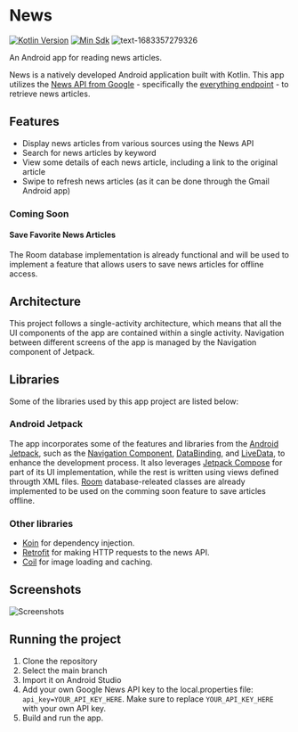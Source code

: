 
# News
[![Kotlin Version](https://img.shields.io/badge/kotlin-1.8.2-blue.svg)](https://kotlinlang.org) [![Min Sdk](https://img.shields.io/badge/minSdk-24-green.svg)](https://developer.android.com/about/versions/android-7.0)
![text-1683357279326](https://user-images.githubusercontent.com/20100533/236609315-2006d227-dae1-449e-9a86-fb3ec376247b.png)

An Android app for reading news articles. 

News is a natively developed Android application built with Kotlin. This app utilizes the [News API from Google](https://newsapi.org/) - specifically the [everything endpoint](https://newsapi.org/docs/endpoints/everything.) - to retrieve news articles.  

## Features

-   Display news articles from various sources using the News API
-   Search for news articles by keyword
-   View some details of each news article, including a link to the original article
-   Swipe to refresh news articles (as it can be done through the Gmail Android app)

### Coming Soon

#### Save Favorite News Articles

The Room database implementation is already functional and will be used to implement a feature that allows users to save news articles for offline access.


## Architecture

This project follows a single-activity architecture, which means that all the UI components of the app are contained within a single activity. Navigation between different screens of the app is managed by the Navigation component of Jetpack.


## Libraries
Some of the libraries used by this app project are listed below:

### Android Jetpack
The app incorporates some of the features and libraries from the [Android Jetpack](https://developer.android.com/jetpack), such as the [Navigation Component](https://developer.android.com/guide/navigation/navigation-getting-started), [DataBinding](https://developer.android.com/topic/libraries/data-binding), and [LiveData](https://developer.android.com/topic/libraries/architecture/livedata), to enhance the development process. It also leverages  [Jetpack Compose](https://developer.android.com/jetpack/compose) for part of its UI implementation, while the rest is written using views defined througth XML files. [Room](https://developer.android.com/training/data-storage/room) database-releated classes are already implemented to be used on the comming soon feature to save articles offline.

### Other libraries
-   [Koin](https://insert-koin.io/) for dependency injection.
-   [Retrofit](https://square.github.io/retrofit/) for making HTTP requests to the news API.
-   [Coil](https://coil-kt.github.io/coil/) for image loading and caching.

## Screenshots
![Screenshots](https://user-images.githubusercontent.com/20100533/236609050-cb67c42e-e047-428d-8113-3d48a90c9213.png)

## Running the project

1.  Clone the repository
2.  Select the main branch
3.  Import it on Android Studio
4.  Add your own Google News API key to the local.properties file:
    `api_key=YOUR_API_KEY_HERE`.
    Make sure to replace `YOUR_API_KEY_HERE` with your own API key. 
5. Build and run the app.

